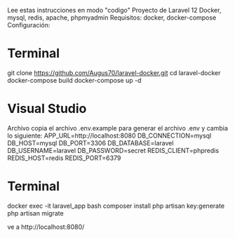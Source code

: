 Lee estas instrucciones en modo "codigo"
Proyecto de Laravel 12
Docker, mysql, redis, apache, phpmyadmin
Requisitos: docker, docker-compose
Configuración:

# Terminal
  git clone https://github.com/Augus70/laravel-docker.git
  cd laravel-docker
  docker-compose build
  docker-compose up -d
# Visual Studio
  Archivo copia el archivo .env.example para generar el archivo .env y cambia lo siguiente:
    APP_URL=http://localhost:8080
    DB_CONNECTION=mysql
    DB_HOST=mysql
    DB_PORT=3306
    DB_DATABASE=laravel
    DB_USERNAME=laravel
    DB_PASSWORD=secret
    REDIS_CLIENT=phpredis
    REDIS_HOST=redis
    REDIS_PORT=6379
# Terminal
  docker exec -it laravel_app bash
  composer install
  php artisan key:generate
  php artisan migrate

ve a http://localhost:8080/
